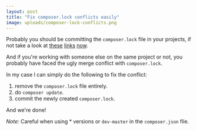```yaml
---
layout: post
title: "Fix composer.lock conflicts easily"
image: uploads/composer-lock-conflicts.png
---
```


Probably you should be committing the `composer.lock` file in your projects, if not take a look at [these](https://stackoverflow.com/a/12896850) [links](http://ilikekillnerds.com/2014/09/should-you-commit-composer-lock-into-your-git-repository/) [now](https://philsturgeon.uk/php/2014/11/04/composer-its-almost-always-about-the-lock-file/).

And if you're working with someone else on the same project or not, you probably have faced the ugly merge conflict with `composer.lock`.

In my case I can simply do the following to fix the conflict:

1. remove the `composer.lock` file entirely.
2. do `composer update`.
3. commit the newly created `composer.lock`.

And we're done!

*Note:* Careful when using * versions or `dev-master` in the `composer.json` file.
